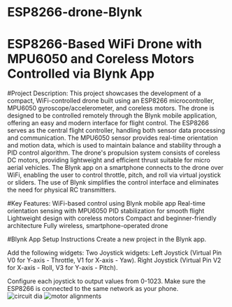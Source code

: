 # ESP8266-drone-Blynk
# ESP8266-Based WiFi Drone with MPU6050 and Coreless Motors Controlled via Blynk App
#Project Description:
  This project showcases the development of a compact, WiFi-controlled drone built using an ESP8266 microcontroller, MPU6050 gyroscope/accelerometer, and coreless motors. The drone is designed to be controlled remotely through the Blynk mobile application, offering an easy and modern interface for flight control.
  The ESP8266 serves as the central flight controller, handling both sensor data processing and communication. The MPU6050 sensor provides real-time orientation and motion data, which is used to maintain balance and stability through a PID control algorithm. The drone's propulsion system consists of coreless DC motors, providing lightweight and efficient thrust suitable for micro aerial vehicles.
  The Blynk app on a smartphone connects to the drone over WiFi, enabling the user to control throttle, pitch, and roll via virtual joystick or sliders. The use of Blynk simplifies the control interface and eliminates the need for physical RC transmitters.

#Key Features:
  WiFi-based control using Blynk mobile app
  Real-time orientation sensing with MPU6050
  PID stabilization for smooth flight
  Lightweight design with coreless motors
  Compact and beginner-friendly architecture
  Fully wireless, smartphone-operated drone

#Blynk App Setup Instructions
  Create a new project in the Blynk app.
  
  Add the following widgets:
      Two Joystick widgets:
        Left Joystick (Virtual Pin V0 for Y-axis - Throttle, V1 for X-axis - Yaw).
        Right Joystick (Virtual Pin V2 for X-axis - Roll, V3 for Y-axis - Pitch).
        
  Configure each joystick to output values from 0-1023.
  Make sure the ESP8266 is connected to the same network as your phone.
<br>
![circuit dia](https://github.com/user-attachments/assets/c575ba27-fbf4-461d-bf2e-4a55b83f2836)
![motor alignments](https://github.com/user-attachments/assets/91b084fc-5c3c-4f2b-9d8f-1196b5381ae8)

